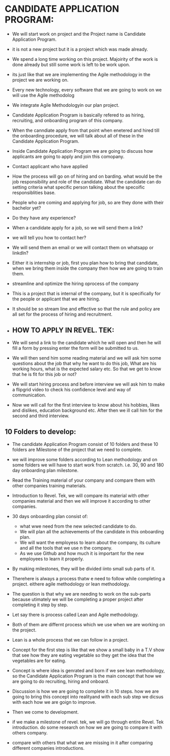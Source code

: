 # CANDIDATE APPLICATION PROGRAM:

* We will start work on project and the Project name is Candidate Application Program.

* it is not a new project but it is a project which was made already.

* We spend a long time working on this project. Majoirity of the work is done already but still some work is left to be work upon.

* its just like that we are implementing the Agile methodology in the project we are working on.

* Every new technology, every software that we are going to work on we will use the Agile methodolog

* We integrate Agile Methodologyin our plan project.

* Candidate Application Program is basically refered to as hiring, recruiting, and onboarding program of this company.

* When the canndiate apply from that point when enetered and hired till the onboarding procedure, we will talk about all of these in the Candidate Application Program.
 
* Inside Candidate Application Program we are going to discuss how applicants are going to apply and join this comopany.

* Contact applicant who have applied
 
* How the process will go on of hiring and on barding. what would be the job responsibility and role of the candidate. What the candidate can do setting criteria what 
specific person talking about the specoific responsiblities base.

* People who are coming and applying for job, so are they done with their bachelor yet?
 
* Do they have any experience? 

* When a candidate apply for a job, so we will send them a link?

* we will tell you how to contact her?

* We will send them an email or we will contact them on whatsapp or linkdIn?

* Either it is internship or job, first you plan how to bring that candidate, when we bring them inside the company then how we are going to train them.

* streamline and optimize the hiring oprocess of the company

* This is a project that is internal of the company, but it is specifically for the people or applicant that we are hiring.

* It should be so stream line and effective so that the rule and policy are all set for the process of hiring and recruitment.

* ## HOW TO APPLY IN REVEL. TEK:

* We will send a link to the candidate which he will open and then he will fill a form by pressing enter the form will be submitted to us.
 
* We will then send him some reading material and we will ask him some questions about the job that why he want to do this job, What are his working hours, what is the expected salary etc. So that we get to know that he is fit for this job or not?

* We will start hiring process and before interview we will ask him to make a flipgrid video to check his confidence level and way of communication.

* Now we will call for the first interview to know about his hobbies, likes and dislikes, education background etc. After then we ill call him for the second and third interview. 

## 10 Folders to develop:

* The candidate Application Program consist of 10 folders and these 10 folders are Milestone of the project that we need to complete.

* we will improve some folders according to Lean methodology and on some folders we will have to start work from scratch. i.e. 30, 90 and 180 day onboarding plan milestone.

* Read the Training material of your company and compare them with other companies training materials.

* Introduction to Revel. Tek, we will compare its material with other companies material and then we will improve it according to other companies. 

* 30 days onboarding plan consist of:
    
    * what wwe need from the new selected candidate to do.
    * We will plan all the achievements of the candidate in this onboarding plan.
    * We will want the employess to learn about the company, its culture and all the tools that we use n the company.
    * As we use Github and how much it is important for the new employees to learn it properly.
  
* By making milestones, they will be divided iinto small sub parts of it.

* Therehere is always a process thatw e need to follow while completing a project. eithere agile methodology or lean methodology.

* The question is that why we are needing to work on the sub-parts because utimately we will be completing a proper project after completing it step by step.

* Let say there is process called Lean and Agile methodology.

* Both of them are differnt process which we use when we are working on the project.

* Lean is a whole process that we can follow in a project.

* Concept for the first step is like that we show a small baby in a T.V show that see how they are eating vegetable so they get the idea that the vegetables are for eating.

* Concept is where idea is genrated and born if we see lean methodology, so the Candidate Application Program is the main concept that how we are going to do recruiting, hiring and onboard.

* Discussion is how we are going to complete it in 10 steps. how we are going to bring this concept into realityand with each sub step we dicsus with each how we are goign to improve.

* Then we come to development.

* if we make a milestone of revel. tek, we will go through entire Revel. Tek introduction. do some research on how we are going to compare it with others company.

* compare with others that what we are missing in it after comparing different companies introductions.


